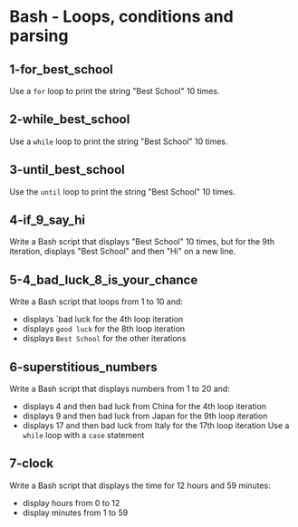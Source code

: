 # Bash - Loops, conditions and parsing

## 1-for_best_school
Use a `for` loop to print the string "Best School" 10 times.

## 2-while_best_school
Use a `while` loop to print the string "Best School" 10 times.

## 3-until_best_school
Use the `until` loop to print the string "Best School" 10 times.

## 4-if_9_say_hi
Write a Bash script that displays "Best School" 10 times, but for the 9th iteration, displays "Best School" and then "Hi" on a new line.

## 5-4_bad_luck_8_is_your_chance
Write a Bash script that loops from 1 to 10 and:
- displays `bad luck for the 4th loop iteration
- displays `good luck` for the 8th loop iteration
- displays `Best School` for the other iterations

## 6-superstitious_numbers
Write a Bash script that displays numbers from 1 to 20 and:
- displays 4 and then bad luck from China for the 4th loop iteration
- displays 9 and then bad luck from Japan for the 9th loop iteration
- displays 17 and then bad luck from Italy for the 17th loop iteration
Use a `while` loop with a `case` statement

## 7-clock
Write a Bash script that displays the time for 12 hours and 59 minutes:
- display hours from 0 to 12
- display minutes from 1 to 59
